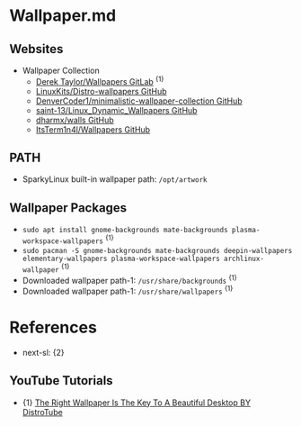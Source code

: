 # Wallpaper.md

## Websites

* Wallpaper Collection
  * [Derek Taylor/Wallpapers GitLab](https://gitlab.com/dwt1/wallpapers) <sup>{1}</sup>
  * [LinuxKits/Distro-wallpapers GitHub](https://github.com/LinuxKits/Distro-wallpapers)
  * [DenverCoder1/minimalistic-wallpaper-collection GitHub](https://github.com/DenverCoder1/minimalistic-wallpaper-collection)
  * [saint-13/Linux_Dynamic_Wallpapers GitHub](https://github.com/saint-13/Linux_Dynamic_Wallpapers)
  * [dharmx/walls GitHub](https://github.com/dharmx/walls)
  * [ItsTerm1n4l/Wallpapers GitHub](https://github.com/ItsTerm1n4l/Wallpapers)

## PATH

* SparkyLinux built-in wallpaper path: `/opt/artwork`

## Wallpaper Packages

* `sudo apt install gnome-backgrounds mate-backgrounds plasma-workspace-wallpapers` <sup>{1}</sup>
* `sudo pacman -S gnome-backgrounds mate-backgrounds deepin-wallpapers elementary-wallpapers plasma-workspace-wallpapers archlinux-wallpaper` <sup>{1}</sup>
* Downloaded wallpaper path-1: `/usr/share/backgrounds` <sup>{1}</sup>
* Downloaded wallpaper path-1: `/usr/share/wallpapers` <sup>{1}</sup>

# References

* next-sl: {2}

## YouTube Tutorials

* {1} [The Right Wallpaper Is The Key To A Beautiful Desktop BY DistroTube](https://www.youtube.com/watch?v=GIjO6F4F2UQ)

